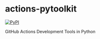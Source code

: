 # actions-pytoolkit

[![PyPI](https://img.shields.io/pypi/v/actionspytoolkit)](https://pypi.org/project/actionspytoolkit/)

GitHub Actions Development Tools in Python
